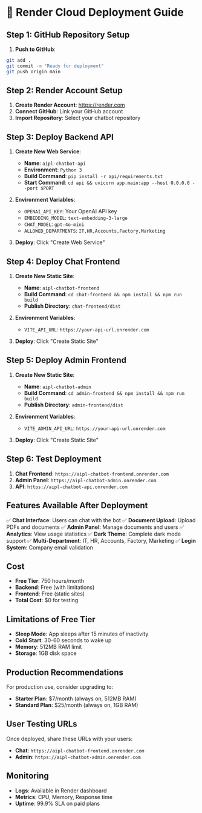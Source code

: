 # 🚀 Render Cloud Deployment Guide

## **Step 1: GitHub Repository Setup**

1. **Push to GitHub**:
```bash
git add .
git commit -m "Ready for deployment"
git push origin main
```

## **Step 2: Render Account Setup**

1. **Create Render Account**: https://render.com
2. **Connect GitHub**: Link your GitHub account
3. **Import Repository**: Select your chatbot repository

## **Step 3: Deploy Backend API**

1. **Create New Web Service**:
   - **Name**: `aipl-chatbot-api`
   - **Environment**: `Python 3`
   - **Build Command**: `pip install -r api/requirements.txt`
   - **Start Command**: `cd api && uvicorn app.main:app --host 0.0.0.0 --port $PORT`

2. **Environment Variables**:
   - `OPENAI_API_KEY`: Your OpenAI API key
   - `EMBEDDING_MODEL`: `text-embedding-3-large`
   - `CHAT_MODEL`: `gpt-4o-mini`
   - `ALLOWED_DEPARTMENTS`: `IT,HR,Accounts,Factory,Marketing`

3. **Deploy**: Click "Create Web Service"

## **Step 4: Deploy Chat Frontend**

1. **Create New Static Site**:
   - **Name**: `aipl-chatbot-frontend`
   - **Build Command**: `cd chat-frontend && npm install && npm run build`
   - **Publish Directory**: `chat-frontend/dist`

2. **Environment Variables**:
   - `VITE_API_URL`: `https://your-api-url.onrender.com`

3. **Deploy**: Click "Create Static Site"

## **Step 5: Deploy Admin Frontend**

1. **Create New Static Site**:
   - **Name**: `aipl-chatbot-admin`
   - **Build Command**: `cd admin-frontend && npm install && npm run build`
   - **Publish Directory**: `admin-frontend/dist`

2. **Environment Variables**:
   - `VITE_ADMIN_API_URL`: `https://your-api-url.onrender.com`

3. **Deploy**: Click "Create Static Site"

## **Step 6: Test Deployment**

1. **Chat Frontend**: `https://aipl-chatbot-frontend.onrender.com`
2. **Admin Panel**: `https://aipl-chatbot-admin.onrender.com`
3. **API**: `https://aipl-chatbot-api.onrender.com`

## **Features Available After Deployment**

✅ **Chat Interface**: Users can chat with the bot
✅ **Document Upload**: Upload PDFs and documents
✅ **Admin Panel**: Manage documents and users
✅ **Analytics**: View usage statistics
✅ **Dark Theme**: Complete dark mode support
✅ **Multi-Department**: IT, HR, Accounts, Factory, Marketing
✅ **Login System**: Company email validation

## **Cost**

- **Free Tier**: 750 hours/month
- **Backend**: Free (with limitations)
- **Frontend**: Free (static sites)
- **Total Cost**: $0 for testing

## **Limitations of Free Tier**

- **Sleep Mode**: App sleeps after 15 minutes of inactivity
- **Cold Start**: 30-60 seconds to wake up
- **Memory**: 512MB RAM limit
- **Storage**: 1GB disk space

## **Production Recommendations**

For production use, consider upgrading to:
- **Starter Plan**: $7/month (always on, 512MB RAM)
- **Standard Plan**: $25/month (always on, 1GB RAM)

## **User Testing URLs**

Once deployed, share these URLs with your users:
- **Chat**: `https://aipl-chatbot-frontend.onrender.com`
- **Admin**: `https://aipl-chatbot-admin.onrender.com`

## **Monitoring**

- **Logs**: Available in Render dashboard
- **Metrics**: CPU, Memory, Response time
- **Uptime**: 99.9% SLA on paid plans
